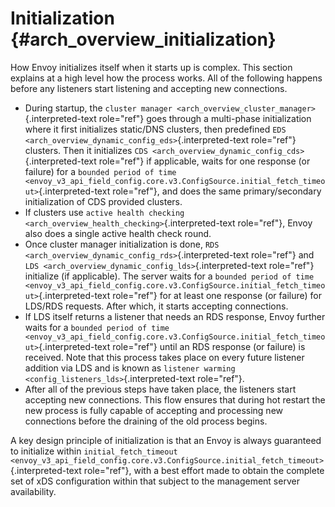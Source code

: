 Initialization {#arch_overview_initialization}
==============

How Envoy initializes itself when it starts up is complex. This section
explains at a high level how the process works. All of the following
happens before any listeners start listening and accepting new
connections.

-   During startup, the
    `cluster manager <arch_overview_cluster_manager>`{.interpreted-text
    role="ref"} goes through a multi-phase initialization where it first
    initializes static/DNS clusters, then predefined
    `EDS <arch_overview_dynamic_config_eds>`{.interpreted-text
    role="ref"} clusters. Then it initializes
    `CDS <arch_overview_dynamic_config_cds>`{.interpreted-text
    role="ref"} if applicable, waits for one response (or failure) for a
    `bounded period of time <envoy_v3_api_field_config.core.v3.ConfigSource.initial_fetch_timeout>`{.interpreted-text
    role="ref"}, and does the same primary/secondary initialization of
    CDS provided clusters.
-   If clusters use
    `active health checking <arch_overview_health_checking>`{.interpreted-text
    role="ref"}, Envoy also does a single active health check round.
-   Once cluster manager initialization is done,
    `RDS <arch_overview_dynamic_config_rds>`{.interpreted-text
    role="ref"} and
    `LDS <arch_overview_dynamic_config_lds>`{.interpreted-text
    role="ref"} initialize (if applicable). The server waits for a
    `bounded period of time <envoy_v3_api_field_config.core.v3.ConfigSource.initial_fetch_timeout>`{.interpreted-text
    role="ref"} for at least one response (or failure) for LDS/RDS
    requests. After which, it starts accepting connections.
-   If LDS itself returns a listener that needs an RDS response, Envoy
    further waits for a
    `bounded period of time <envoy_v3_api_field_config.core.v3.ConfigSource.initial_fetch_timeout>`{.interpreted-text
    role="ref"} until an RDS response (or failure) is received. Note
    that this process takes place on every future listener addition via
    LDS and is known as
    `listener warming <config_listeners_lds>`{.interpreted-text
    role="ref"}.
-   After all of the previous steps have taken place, the listeners
    start accepting new connections. This flow ensures that during hot
    restart the new process is fully capable of accepting and processing
    new connections before the draining of the old process begins.

A key design principle of initialization is that an Envoy is always
guaranteed to initialize within
`initial_fetch_timeout <envoy_v3_api_field_config.core.v3.ConfigSource.initial_fetch_timeout>`{.interpreted-text
role="ref"}, with a best effort made to obtain the complete set of xDS
configuration within that subject to the management server availability.
